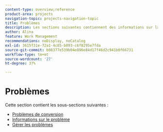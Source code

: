 ```yaml
---
content-type: overview;reference
product-area: projects
navigation-topic: projects-navigation-topic
title: Problèmes
description: Les sections suivantes contiennent des informations sur la gestion et la conversion des problèmes dans Adobe Workfront.
author: Alina
feature: Work Management
recommendations: noDisplay, noCatalog
exl-id: 3615f31e-72a1-4c85-b093-c6f8295e7fda
source-git-commit: b08377e539b04e896e84d17f46d2c941b0f66731
workflow-type: tm+mt
source-wordcount: '27'
ht-degree: 37%

---
```


# Problèmes

Cette section contient les sous-sections suivantes :

* [Problèmes de conversion](../../manage-work/issues/convert-issues/convert-issues-overview.md)
* [Informations sur le problème](../../manage-work/issues/issue-information/issue-info-overview.md)
* [Gérer les problèmes](../../manage-work/issues/manage-issues/manage-issues-overview.md)
